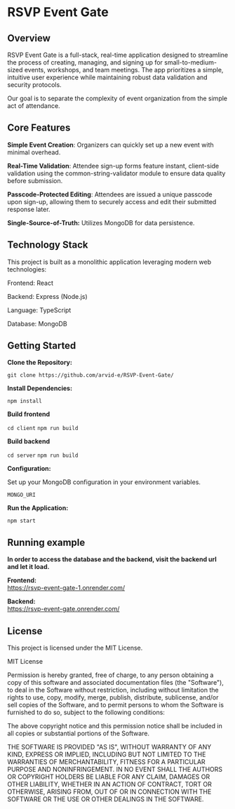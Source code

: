 # RSVP Event Gate


## Overview

RSVP Event Gate is a full-stack, real-time application designed to streamline the process of creating, managing, and signing up for small-to-medium-sized events, workshops, and team meetings. The app prioritizes a simple, intuitive user experience while maintaining robust data validation and security protocols.

Our goal is to separate the complexity of event organization from the simple act of attendance.

## Core Features

**Simple Event Creation**: Organizers can quickly set up a new event with minimal overhead.

**Real-Time Validation**: Attendee sign-up forms feature instant, client-side validation using the common-string-validator module to ensure data quality before submission.

**Passcode-Protected Editing**: Attendees are issued a unique passcode upon sign-up, allowing them to securely access and edit their submitted response later.

**Single-Source-of-Truth:** Utilizes MongoDB for data persistence.

## Technology Stack

This project is built as a monolithic application leveraging modern web technologies:

Frontend: React 

Backend: Express (Node.js)

Language: TypeScript

Database: MongoDB

##  Getting Started 

**Clone the Repository:** 

`git clone https://github.com/arvid-e/RSVP-Event-Gate/`

**Install Dependencies:**

`npm install`

**Build frontend**

`cd client`
`npm run build`

**Build backend**

`cd server`
`npm run build`



**Configuration:**

Set up your MongoDB configuration in your environment variables.

`MONGO_URI`

**Run the Application:**

`npm start`

## Running example

**In order to access the database and the backend, visit the backend url and let it load.**

**Frontend:**  
https://rsvp-event-gate-1.onrender.com/

**Backend:**  
https://rsvp-event-gate.onrender.com/


##  License

This project is licensed under the MIT License.

MIT License


Permission is hereby granted, free of charge, to any person obtaining a copy of this software and associated documentation files (the "Software"), to deal in the Software without restriction, including without limitation the rights to use, copy, modify, merge, publish, distribute, sublicense, and/or sell copies of the Software, and to permit persons to whom the Software is furnished to do so, subject to the following conditions:

The above copyright notice and this permission notice shall be included in all copies or substantial portions of the Software.

THE SOFTWARE IS PROVIDED "AS IS", WITHOUT WARRANTY OF ANY KIND, EXPRESS OR IMPLIED, INCLUDING BUT NOT LIMITED TO THE WARRANTIES OF MERCHANTABILITY, FITNESS FOR A PARTICULAR PURPOSE AND NONINFRINGEMENT. IN NO EVENT SHALL THE AUTHORS OR COPYRIGHT HOLDERS BE LIABLE FOR ANY CLAIM, DAMAGES OR OTHER LIABILITY, WHETHER IN AN ACTION OF CONTRACT, TORT OR OTHERWISE, ARISING FROM, OUT OF OR IN CONNECTION WITH THE SOFTWARE OR THE USE OR OTHER DEALINGS IN THE SOFTWARE.